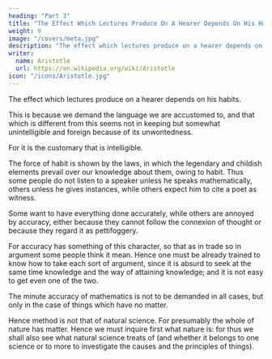 ```yaml
---
heading: "Part 3"
title: "The Effect Which Lectures Produce On A Hearer Depends On His Habits"
weight: 9
image: "/covers/meta.jpg"
description: "The effect which lectures produce on a hearer depends on his habits"
writer:
  name: Aristotle 
  url: https://en.wikipedia.org/wiki/Aristotle
icon: "/icons/Aristotle.jpg"
---
```



The effect which lectures produce on a hearer depends on his habits. 

This is because we demand the language we are accustomed to, and that which is different from this seems not in keeping but somewhat unintelligible and foreign because of its unwontedness. 

For it is the customary that is intelligible. 

The force of habit is shown by the laws, in which the legendary and childish elements prevail over our knowledge about them, owing to habit. Thus some people do not listen to a speaker unless he speaks mathematically, others unless he gives instances, while others expect him to cite a poet as witness. 

Some want to have everything done accurately, while others are annoyed by accuracy, either because they cannot follow the connexion of thought or because they regard it as pettifoggery. 

For accuracy has something of this character, so that as in trade so in argument some people think it mean. Hence one must be already trained to know how to take each sort of argument, since it is absurd to seek at the same time knowledge and the way of attaining knowledge; and it is not easy to get even one of the two.

The minute accuracy of mathematics is not to be demanded in all cases, but only in the case of things which have no matter.

Hence method is not that of natural science. For presumably the whole of nature has matter. Hence we must inquire first what nature is: for thus we shall also see what natural science treats of (and whether it belongs to one science or to more to investigate the causes and the principles of things).

